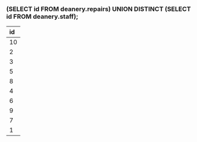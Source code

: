 ### (SELECT id FROM deanery.repairs) UNION DISTINCT (SELECT id FROM deanery.staff);
| id |
| :--- |
| 10 |
| 2 |
| 3 |
| 5 |
| 8 |
| 4 |
| 6 |
| 9 |
| 7 |
| 1 |
